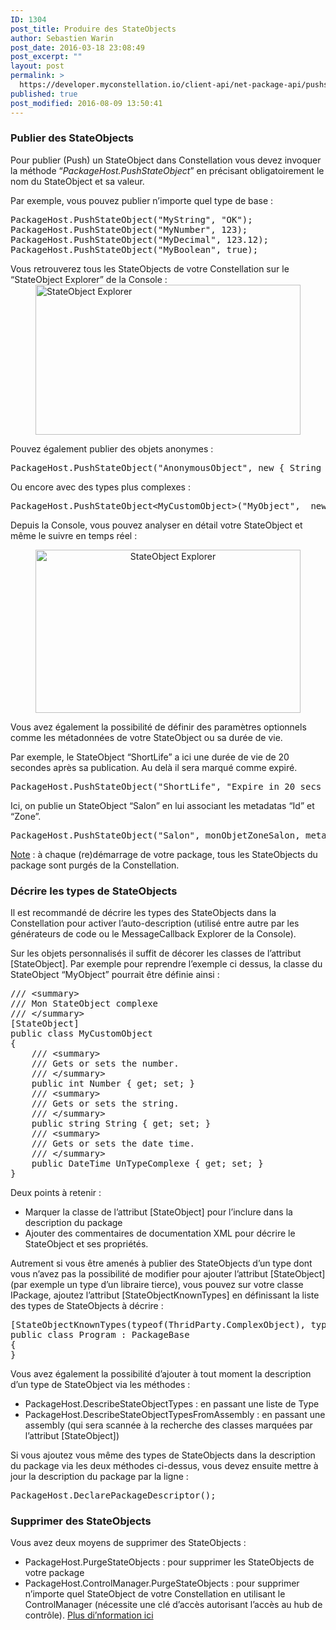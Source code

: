 ```yaml
---
ID: 1304
post_title: Produire des StateObjects
author: Sebastien Warin
post_date: 2016-03-18 23:08:49
post_excerpt: ""
layout: post
permalink: >
  https://developer.myconstellation.io/client-api/net-package-api/pushstateobject/
published: true
post_modified: 2016-08-09 13:50:41
---
```

<h3>Publier des StateObjects</h3> <p>Pour publier (Push) un StateObject dans Constellation vous devez invoquer la méthode “<em>PackageHost.PushStateObject</em>” en précisant obligatoirement le nom du StateObject et sa valeur.</p> <p>Par exemple, vous pouvez publier n’importe quel type de base :</p><pre class="lang:c# decode:true ">PackageHost.PushStateObject("MyString", "OK");
PackageHost.PushStateObject("MyNumber", 123);
PackageHost.PushStateObject("MyDecimal", 123.12);
PackageHost.PushStateObject("MyBoolean", true);</pre>
<p>Vous retrouverez tous les StateObjects de votre Constellation sur le “StateObject Explorer” de la Console :<a href="https://developer.myconstellation.io/wp-content/uploads/2016/03/image-142.png"><img title="StateObject Explorer" style="border-left-width: 0px; border-right-width: 0px; background-image: none; border-bottom-width: 0px; float: none; padding-top: 0px; padding-left: 0px; margin-left: auto; display: block; padding-right: 0px; border-top-width: 0px; margin-right: auto" border="0" alt="StateObject Explorer" src="https://developer.myconstellation.io/wp-content/uploads/2016/03/image_thumb-119.png" width="424" height="240"></a></p>
<p>Pouvez également publier des objets anonymes :</p><pre class="lang:c# decode:true">PackageHost.PushStateObject("AnonymousObject", new { String = "test", Number = 123 });</pre>
<p>Ou encore avec des types plus complexes :</p><pre class="lang:c# decode:true">PackageHost.PushStateObject&lt;MyCustomObject&gt;("MyObject",  new MyCustomObject() { String = "test", Number = 123 });</pre>
<p align="left">Depuis la Console, vous pouvez analyser en détail votre StateObject et même le suivre en temps réel :</p>
<p align="center"><a href="https://developer.myconstellation.io/wp-content/uploads/2016/03/image-143.png"><img title="StateObject Explorer" style="border-left-width: 0px; border-right-width: 0px; background-image: none; border-bottom-width: 0px; padding-top: 0px; padding-left: 0px; display: inline; padding-right: 0px; border-top-width: 0px" border="0" alt="StateObject Explorer" src="https://developer.myconstellation.io/wp-content/uploads/2016/03/image_thumb-120.png" width="424" height="261"></a></p>
<p>Vous avez également la possibilité de définir des paramètres optionnels comme les métadonnées de votre StateObject ou sa durée de vie.</p>
<p>Par exemple, le StateObject “ShortLife” a ici une durée de vie de 20 secondes après sa publication. Au delà il sera marqué comme expiré.</p><pre class="lang:c# decode:true">PackageHost.PushStateObject("ShortLife", "Expire in 20 secs !!!", lifetime: 20);</pre>
<p>Ici, on publie un StateObject “Salon” en lui associant les metadatas “Id” et “Zone”.</p><pre class="lang:c# decode:true">PackageHost.PushStateObject("Salon", monObjetZoneSalon, metadatas: new Dictionary&lt;string, object&gt; { { "Id", 42 }, { "Zone", "Salon" } });</pre>
<p><u>Note</u> : à chaque (re)démarrage de votre package, tous les StateObjects du package sont purgés de la Constellation.</p>
<h3>Décrire les types de StateObjects</h3>
<p>Il est recommandé de décrire les types des StateObjects dans la Constellation pour activer l’auto-description (utilisé entre autre par les générateurs de code ou le MessageCallback Explorer de la Console).</p>
<p>Sur les objets personnalisés il suffit de décorer les classes de l’attribut [StateObject]. Par exemple pour reprendre l’exemple ci dessus, la classe du StateObject “MyObject” pourrait être définie ainsi :</p><pre class="lang:c# decode:true ">/// &lt;summary&gt;
/// Mon StateObject complexe
/// &lt;/summary&gt;
[StateObject]
public class MyCustomObject
{
    /// &lt;summary&gt;
    /// Gets or sets the number.
    /// &lt;/summary&gt;
    public int Number { get; set; }
    /// &lt;summary&gt;
    /// Gets or sets the string.
    /// &lt;/summary&gt;
    public string String { get; set; }
    /// &lt;summary&gt;
    /// Gets or sets the date time.
    /// &lt;/summary&gt;
    public DateTime UnTypeComplexe { get; set; }
}
</pre>
<p>Deux points à retenir :</p>
<ul>
<li>Marquer la classe de l’attribut [StateObject] pour l’inclure dans la description du package 
<li>Ajouter des commentaires de documentation XML pour décrire le StateObject et ses propriétés.</li></ul>
<p>Autrement si vous être amenés à publier des StateObjects d’un type dont vous n’avez pas la possibilité de modifier pour ajouter l’attribut [StateObject] (par exemple un type d’un libraire tierce), vous pouvez sur votre classe IPackage, ajoutez l’attribut [StateObjectKnownTypes] en définissant la liste des types de StateObjects à décrire : </p><pre class="lang:c# decode:true ">[StateObjectKnownTypes(typeof(ThridParty.ComplexObject), typeof(AnotherThridParty.AnotherType))]
public class Program : PackageBase
{
}</pre>
<p>Vous avez également la possibilité d’ajouter à tout moment la description d’un type de StateObject via les méthodes :</p>
<ul>
<li>PackageHost.DescribeStateObjectTypes : en passant une liste de Type 
<li>PackageHost.DescribeStateObjectTypesFromAssembly : en passant une assembly (qui sera scannée à la recherche des classes marquées par l’attribut [StateObject])</li></ul>
<p>Si vous ajoutez vous même des types de StateObjects dans la description du package via les deux méthodes ci-dessus, vous devez ensuite mettre à jour la description du package par la ligne :</p><pre class="lang:c# decode:true">PackageHost.DeclarePackageDescriptor();</pre>
<h3>Supprimer des StateObjects</h3>
<p>Vous avez deux moyens de supprimer des StateObjects :</p>
<ul>
<li>PackageHost.PurgeStateObjects : pour supprimer les StateObjects de votre package 
<li>PackageHost.ControlManager.PurgeStateObjects : pour supprimer n’importe quel StateObject de votre Constellation en utilisant le ControlManager (nécessite une clé d’accès autorisant l’accès au hub de contrôle). <a href="/client-api/net-package-api/controlmanager/">Plus di’nformation ici</a></li></ul>